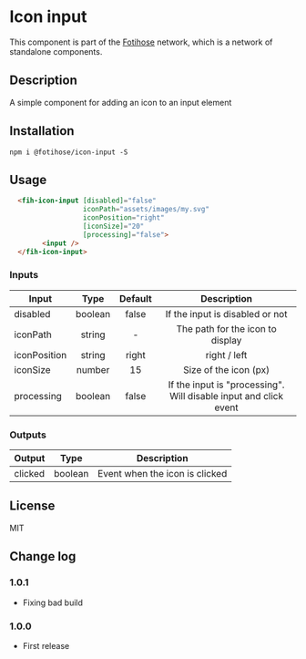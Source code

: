 # Icon input

This component is part of the [Fotihose](https://github.com/halloverden/fotihose) network, which is a network of standalone components.

## Description
A simple component for adding an icon to an input element

## Installation
```
npm i @fotihose/icon-input -S
```

## Usage
```html
  <fih-icon-input [disabled]="false"
                  iconPath="assets/images/my.svg"
                  iconPosition="right"
                  [iconSize]="20"
                  [processing]="false">
        <input />
  </fih-icon-input>
```

### Inputs

| Input         | Type    | Default | Description |
|---------------|:-------:|:-------:|:-----------:|
| disabled      | boolean | false   | If the input is disabled or not
| iconPath      | string  | -       | The path for the icon to display
| iconPosition  | string  | right   | right / left
| iconSize      | number  | 15      | Size of the icon (px)
| processing    | boolean | false   | If the input is "processing". Will disable input and click event

### Outputs

| Output        | Type    | Description |
|---------------|:-------:|:-----------:|
| clicked       | boolean | Event when the icon is clicked

## License
MIT

## Change log

### 1.0.1
- Fixing bad build

### 1.0.0
- First release
